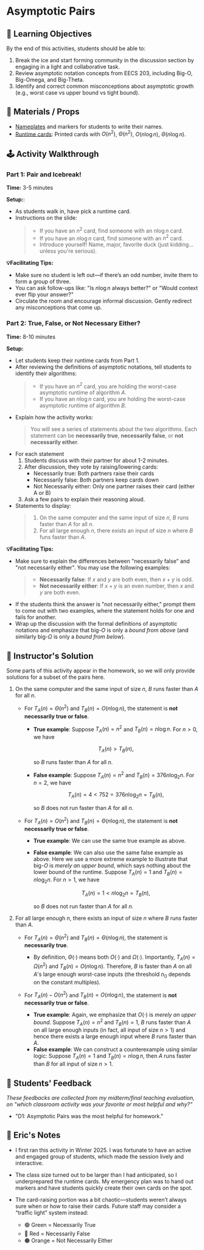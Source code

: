 # Asymptotic Pairs

## 🎯 Learning Objectives

By the end of this activities, students should be able to:
1. Break the ice and start forming community in the discussion section by engaging in a light and collaborative task.
2. Review asymptotic notation concepts from EECS 203, including Big-O, Big-Omega, and Big-Theta.
3. Identify and correct common misconceptions about asymptotic growth (e.g., worst case vs upper bound vs tight bound).

## 🧰 Materials / Props
- [Nameplates](./nameplate.pdf) and markers for students to write their names. 
- [Runtime cards](./runtime-card.pdf): Printed cards with $O(n^2)$, $\Theta(n^2)$, $O(n \log n)$, $\Theta(n \log n)$.

## 🕹️ Activity Walkthrough
### Part 1: Pair and Icebreak!

**Time:** 3-5 minutes

**Setup:**: 
- As students walk in, have pick a runtime card.
- Instructions on the slide:
  > - If you have an $n^2$ card, find someone with an $n \log n$ card.
  > - If you have an $n \log n$ card, find someone with an $n^2$ card.
  > - Introduce yourself! Name, major, favorite duck (just kidding... unless you're serious).

**💡Facilitating Tips:**
- Make sure no student is left out—if there’s an odd number, invite them to form a group of three.
- You can ask follow-ups like: "Is $n \log n$ always better?" or "Would context ever flip your answer?"
- Circulate the room and encourage informal discussion. Gently redirect any misconceptions that come up.

### Part 2: True, False, or Not Necessary Either?

**Time:** 8-10 minutes

**Setup:**
- Let students keep their runtime cards from Part 1.
- After reviewing the definitions of asymptotic notations, tell students to identify their algorithms:
  > - If you have an $n^2$ card, you are holding the worst-case asymptotic runtime of algorithm $A$. 
  > - If you have an $n \log n$ card, you are holding the worst-case asymptotic runtime of algorithm $B$. 
- Explain how the activity works:
  > You will see a series of statements about the two algorithms. Each statement can be **necessarily true**, **necessarily false**, or **not necessarily either**. 
- For each statement
  1. Students discuss with their partner for about 1-2 minutes.
  2. After discussion, they vote by raising/lowering cards: 
      - Necessarily true: Both partners raise their cards
      - Necessarily false: Both partners keep cards down
      - Not Necessarily either: Only one partner raises their card (either A or B)
  3. Ask a few pairs to explain their reasoning aloud.
- Statements to display:
  > 1. On the same computer and the same input of size $n$, $B$ runs faster than $A$ for all $n$. 
  > 2. For all large enough $n$, there exists an input of size $n$ where $B$ funs faster than $A$. 

**💡Facilitating Tips:**
- Make sure to explain the differences between "necessarily false" and "not necessarily either". You may use the following examples: 
  > - **Necessarily false**: If $x$ and $y$ are both even, then $x+y$ is odd. 
  > - **Not necessarily either**: If $x + y$ is an even number, then $x$ and $y$ are both even.  
- If the students think the answer is "not necessarily either," prompt them to come out with two examples, where the statement holds for one and fails for another. 
- Wrap up the discussion with the formal definitions of asymptotic notations and emphasize that big-$O$ is only a _bound from above_ (and similarly big-$\Omega$ is only a _bound from below_).

## 📘 Instructor's Solution

Some parts of this activity appear in the homework, so we will only provide solutions for a subset of the pairs here.

1. On the same computer and the same input of size $n$, $B$ runs faster than $A$ for all $n$. 

    - For $T_A(n) = \Theta(n^2)$ and $T_B(n) = O(n \log n)$, the statement is **not necessarily true or false**. 
      - **True example**: Suppose $T_A(n) = n^2$ and $T_B(n) = n \log n$. For $n > 0$, we have

        $$
            T_A(n) > T_B(n),
        $$

        so $B$ runs faster than $A$ for all $n$. 
      - **False example**: Suppose $T_A(n) = n^2$ and $T_B(n) = 376 n \log_2 n$. For $n = 2$, we have 

        $$
            T_A(n) = 4 < 752 = 376 n \log_2 n = T_B(n),
        $$

        so $B$ does not run faster than $A$ for all $n$. 
    
    - For $T_A(n) = O(n^2)$ and $T_B(n) = \Theta(n \log n)$, the statement is **not necessarily true or false**. 
      - **True example**: We can use the same true example as above. 
      - **False example**: We can also use the same false example as above. Here we use a more extreme example to illustrate that big-$O$ is _merely an upper bound_, which says nothing about the lower bound of the runtime. Suppose $T_A(n) = 1$ and $T_B(n) = n \log_2 n$. For $n > 1$, we have 

        $$
            T_A(n) = 1 < n \log_2 n = T_B (n),
        $$

        so $B$ does not run faster than $A$ for all $n$. 

2. For all large enough $n$, there exists an input of size $n$ where $B$ runs faster than $A$. 

    - For $T_A(n) = \Theta(n^2)$ and $T_B(n) = \Theta(n \log n)$, the statement is **necessarily true**. 
      - By definition, $\Theta(\cdot)$ means both $O(\cdot)$ and $\Omega(\cdot)$. Importantly, $T_A(n) = \Omega(n^2)$ and $T_B(n) = O(n \log n)$. Therefore, $B$ is faster than $A$ on all $A$'s large enough worst-case inputs (the threshold $n_0$ depends on the constant multiples). 

    - For $T_A(n) - O(n^2)$ and $T_B(n) = O(n \log n)$, the statement is **not necessarily true or false**.
      - **True example**: Again, we emphasize that $O(\cdot)$ is _merely an upper bound_. Suppose $T_A(n) = n^2$ and $T_B(n) = 1$, $B$ runs faster than $A$ on all large enough inputs (in fact, all input of size $n > 1$) and hence there exists a large enough input where $B$ runs faster than $A$. 
      - **False example**: We can construct a counterexample using similar logic: Suppose $T_A(n) = 1$ and $T_B(n) = n \log n$, then $A$ runs faster than $B$ for all input of size $n > 1$. 

## 💬 Students' Feedback
  _These feedbacks are collected from my midterm/final teaching evaluation, on "which classroom activity was your favorite or most helpful and why?"_

  - "D1: Asymptotic Pairs was the most helpful for homework."

## 📝 Eric's Notes
- I first ran this activity in Winter 2025. I was fortunate to have an active and engaged group of students, which made the session lively and interactive.

- The class size turned out to be larger than I had anticipated, so I underprepared the runtime cards. My emergency plan was to hand out markers and have students quickly create their own cards on the spot.

- The card-raising portion was a bit chaotic—students weren’t always sure when or how to raise their cards. Future staff may consider a “traffic light” system instead:
  - 🟢 Green = Necessarily True
  - 🔴 Red = Necessarily False
  - 🟠 Orange = Not Necessarily Either
